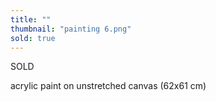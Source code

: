 ```yaml
---
title: ""
thumbnail: "painting 6.png"
sold: true
---
```

SOLD


acrylic paint on unstretched canvas (62x61 cm)

